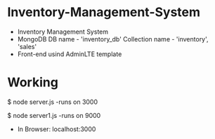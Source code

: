 # Inventory-Management-System
* Inventory Management System
* MongoDB DB name - 'inventory_db' Collection name - 'inventory', 'sales'
* Front-end usind AdminLTE template
# Working
$ node server.js        -runs on 3000

$ node server1.js       -runs on 9000
* In Browser: localhost:3000
